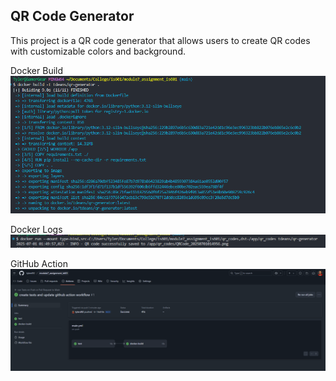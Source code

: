 ## QR Code Generator

This project is a QR code generator that allows users to create QR codes with customizable colors and background.

Docker Build
![image](screenshots/docker_image_build.png)

Docker Logs
![image](screenshots/docker_logs.png)

GitHub Action
![image](screenshots/github_workflow.png)
